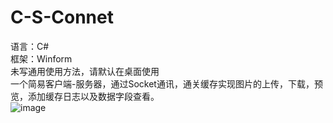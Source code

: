 # C-S-Connet
语言：C#  
框架：Winform  
未写通用使用方法，请默认在桌面使用  
一个简易客户端-服务器，通过Socket通讯，通关缓存实现图片的上传，下载，预览，添加缓存日志以及数据字段查看。  
![image](https://user-images.githubusercontent.com/30466608/226262167-e7990595-64a8-4802-960f-15d88f7eb513.png)  

